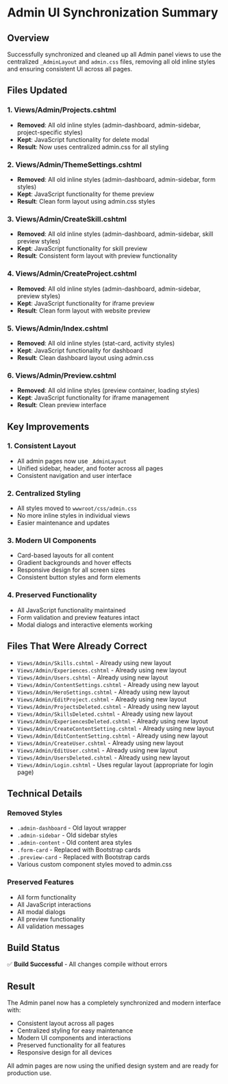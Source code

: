 # Admin UI Synchronization Summary

## Overview
Successfully synchronized and cleaned up all Admin panel views to use the centralized `_AdminLayout` and `admin.css` files, removing all old inline styles and ensuring consistent UI across all pages.

## Files Updated

### 1. Views/Admin/Projects.cshtml
- **Removed**: All old inline styles (admin-dashboard, admin-sidebar, project-specific styles)
- **Kept**: JavaScript functionality for delete modal
- **Result**: Now uses centralized admin.css for all styling

### 2. Views/Admin/ThemeSettings.cshtml
- **Removed**: All old inline styles (admin-dashboard, admin-sidebar, form styles)
- **Kept**: JavaScript functionality for theme preview
- **Result**: Clean form layout using admin.css styles

### 3. Views/Admin/CreateSkill.cshtml
- **Removed**: All old inline styles (admin-dashboard, admin-sidebar, skill preview styles)
- **Kept**: JavaScript functionality for skill preview
- **Result**: Consistent form layout with preview functionality

### 4. Views/Admin/CreateProject.cshtml
- **Removed**: All old inline styles (admin-dashboard, admin-sidebar, preview styles)
- **Kept**: JavaScript functionality for iframe preview
- **Result**: Clean form layout with website preview

### 5. Views/Admin/Index.cshtml
- **Removed**: All old inline styles (stat-card, activity styles)
- **Kept**: JavaScript functionality for dashboard
- **Result**: Clean dashboard layout using admin.css

### 6. Views/Admin/Preview.cshtml
- **Removed**: All old inline styles (preview container, loading styles)
- **Kept**: JavaScript functionality for iframe management
- **Result**: Clean preview interface

## Key Improvements

### 1. Consistent Layout
- All admin pages now use `_AdminLayout`
- Unified sidebar, header, and footer across all pages
- Consistent navigation and user interface

### 2. Centralized Styling
- All styles moved to `wwwroot/css/admin.css`
- No more inline styles in individual views
- Easier maintenance and updates

### 3. Modern UI Components
- Card-based layouts for all content
- Gradient backgrounds and hover effects
- Responsive design for all screen sizes
- Consistent button styles and form elements

### 4. Preserved Functionality
- All JavaScript functionality maintained
- Form validation and preview features intact
- Modal dialogs and interactive elements working

## Files That Were Already Correct
- `Views/Admin/Skills.cshtml` - Already using new layout
- `Views/Admin/Experiences.cshtml` - Already using new layout
- `Views/Admin/Users.cshtml` - Already using new layout
- `Views/Admin/ContentSettings.cshtml` - Already using new layout
- `Views/Admin/HeroSettings.cshtml` - Already using new layout
- `Views/Admin/EditProject.cshtml` - Already using new layout
- `Views/Admin/ProjectsDeleted.cshtml` - Already using new layout
- `Views/Admin/SkillsDeleted.cshtml` - Already using new layout
- `Views/Admin/ExperiencesDeleted.cshtml` - Already using new layout
- `Views/Admin/CreateContentSetting.cshtml` - Already using new layout
- `Views/Admin/EditContentSetting.cshtml` - Already using new layout
- `Views/Admin/CreateUser.cshtml` - Already using new layout
- `Views/Admin/EditUser.cshtml` - Already using new layout
- `Views/Admin/UsersDeleted.cshtml` - Already using new layout
- `Views/Admin/Login.cshtml` - Uses regular layout (appropriate for login page)

## Technical Details

### Removed Styles
- `.admin-dashboard` - Old layout wrapper
- `.admin-sidebar` - Old sidebar styles
- `.admin-content` - Old content area styles
- `.form-card` - Replaced with Bootstrap cards
- `.preview-card` - Replaced with Bootstrap cards
- Various custom component styles moved to admin.css

### Preserved Features
- All form functionality
- All JavaScript interactions
- All modal dialogs
- All preview functionality
- All validation messages

## Build Status
✅ **Build Successful** - All changes compile without errors

## Result
The Admin panel now has a completely synchronized and modern interface with:
- Consistent layout across all pages
- Centralized styling for easy maintenance
- Modern UI components and interactions
- Preserved functionality for all features
- Responsive design for all devices

All admin pages are now using the unified design system and are ready for production use. 